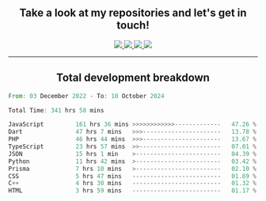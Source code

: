 <h2 align="center">
  Take a look at my repositories and let's get in touch!
</h2>
<p align="center">
  <a href="https://www.instagram.com/rayhanarkan?igsh=MXM3dHhmMTZ3ZWVsaA==">
    <img src="https://img.icons8.com/material-outlined/30/689d6a/instagram.png"/>
  </a>
  <a href="https://www.linkedin.com/in/rayhanarkan/">
    <img src="https://img.icons8.com/material-outlined/30/689d6a/linkedin.png"/>
  </a>
  <a href="">
    <img src="https://img.icons8.com/material-outlined/30/689d6a/geography.png"/>
  </a>
  <a href="mailto:rayhanarkan30@gmail.com">
    <img src="https://img.icons8.com/material-outlined/30/689d6a/email.png"/>
  </a>
</p>

---

<h2 align="center">Total development breakdown</h2>

<p align="center">
<!--START_SECTION:waka-->

```rust
From: 03 December 2022 - To: 10 October 2024

Total Time: 341 hrs 58 mins

JavaScript         161 hrs 36 mins >>>>>>>>>>>>-------------   47.26 %
Dart               47 hrs 7 mins   >>>----------------------   13.78 %
PHP                46 hrs 44 mins  >>>----------------------   13.67 %
TypeScript         23 hrs 57 mins  >>-----------------------   07.01 %
JSON               15 hrs 1 min    >------------------------   04.39 %
Python             11 hrs 42 mins  >------------------------   03.42 %
Prisma             7 hrs 10 mins   >------------------------   02.10 %
CSS                5 hrs 47 mins   -------------------------   01.69 %
C++                4 hrs 30 mins   -------------------------   01.32 %
HTML               3 hrs 59 mins   -------------------------   01.17 %
```

<!--END_SECTION:waka-->
</p>
